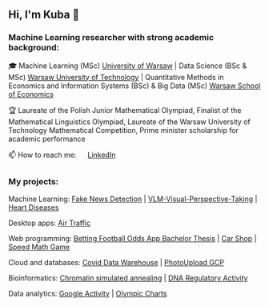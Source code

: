 ## Hi, I'm Kuba 👋

### Machine Learning researcher with strong academic background: 
🎓 Machine Learning (MSc) [University of Warsaw](https://www.mimuw.edu.pl/pl/studia/machine-learning-nowy-kierunek-na-studiach-ii-stopnia/) | Data Science (BSc & MSc) [Warsaw University of Technology](https://ww2.mini.pw.edu.pl/) | Quantitative Methods in Economics and Information Systems (BSc) & Big Data (MSc) [Warsaw School of Economics](https://www.sgh.waw.pl/en)

🏆 Laureate of the Polish Junior Mathematical Olympiad, Finalist of the Mathematical Linguistics Olympiad, Laureate of the Warsaw University of Technology Mathematical Competition, Prime minister scholarship for academic performance
 
📫 How to reach me:  <img src="https://github.com/eftakhairul/sticky-social-bar/blob/master/images/linkedin.png" height="15"> [LinkedIn](https://www.linkedin.com/in/jakub-rymarski/)
##
### My projects:
Machine Learning: [Fake News Detection](https://github.com/kubarrr/FAKE_NEWS_DETECTION) | [VLM-Visual-Perspective-Taking](https://github.com/kubarrr/VLM-Visual-Perspective-Taking) | [Heart Diseases](https://github.com/kubarrr/HEART_DISEASES_CLUSTERING)

Desktop apps: [Air Traffic](https://github.com/kubarrr/AIR_TRAFFIC)

Web programming: [Betting Football Odds App Bachelor Thesis](https://github.com/kubarrr/Betting-Odds-App) | [Car Shop](https://github.com/kubarrr/Django-CarShop) | [Speed Math Game](https://github.com/kubarrr/SPEED_MATH_GAME)

Cloud and databases: [Covid Data Warehouse](https://github.com/kubarrr/COVID_DATA_WAREHOUSE) | [PhotoUpload GCP](https://github.com/kubarrr/PhotoUpload-Google-Cloud-App)

Bioinformatics: [Chromatin simulated annealing](https://github.com/kubarrr/Chromatin_simulated_annealing) | [DNA Regulatory Activity](https://github.com/kubarrr/Modeling-DNA-Sequence-Determinants-of-Regulatory-Activity)

Data analytics:
[Google Activity](https://github.com/kubarrr/GOOGLE_ACTIVITY_R_SHINY_APP) | [Olympic Charts](https://github.com/kubarrr/OLYMPICS_CHARTS)
<!--
**kubarrr/kubarrr** is a ✨ _special_ ✨ repository because its `README.md` (this file) appears on your GitHub profile.

Here are some ideas to get you started:

- 🔭 I’m currently working on ...
- 🌱 I’m currently learning ...
- 👯 I’m looking to collaborate on ...
- 🤔 I’m looking for help with ...
- 💬 Ask me about ...
- 📫 How to reach me: ...
- 😄 Pronouns: ...
- ⚡ Fun fact: ...
-->
